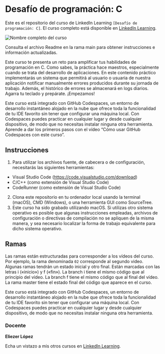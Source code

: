 # Desafío de programación: C

Este es el repositorio del curso de LinkedIn Learning `[Desafío de programación: C]`. El curso completo está disponible en [LinkedIn Learning][lil-course-url].

![Nombre completo del curso][lil-thumbnail-url]

Consulta el archivo Readme en la rama main para obtener instrucciones e información actualizadas.

Este curso te presenta un reto para amplificar tus habilidades de programación en C. Como sabes, la práctica hace maestros, especialmente cuando se trata del desarrollo de aplicaciones. En este contenido práctico implementarás un sistema que permitirá al usuario o usuaria de nuestra aplicación notificar manualmente errores producidos durante su jornada de trabajo. Además, el histórico de errores se almacenará en logs diarios. Agarra tu teclado y prepárate. ¡Empezamos!

Este curso está integrado con GitHub Codespaces, un entorno de desarrollo instantáneo alojado en la nube que ofrece toda la funcionalidad de tu IDE favorito sin tener que configurar una máquina local. Con Codespaces puedes practicar en cualquier lugar y desde cualquier dispositivo, de modo que no necesitas instalar ninguna otra herramienta. Aprende a dar los primeros pasos con el vídeo “Cómo usar GitHub Codespaces con este curso”.

## Instrucciones

1. Para utilizar los archivos fuente, de cabecera o de configuración, necesitarás las siguientes herramientas:
- Visual Studio Code (https://code.visualstudio.com/download)
- C/C++ (como extensión de Visual Studio Code)
- CodeRunner (como extensión de Visual Studio Code)
2. Clona este repositorio en tu ordenador local usando la terminal (macOS), CMD (Windows), o una herramienta GUI como SourceTree.
3. Este curso ha sido grabado utilizando macOS. Si utilizas otro sistema operativo es posible que algunas instrucciones empleadas, archivos de configuración o directivas de compilación no se apliquen de la misma manera, y sea necesario localizar la forma de trabajo equivalente para dicho sistema operativo.

## Ramas

Las ramas están estructuradas para corresponder a los vídeos del curso. Por ejemplo, la rama denominada `02` corresponde al segundo video. Algunas ramas tendrán un estado inicial y otro final. Están marcadas con las letras i («inicio») y f («fin»). La branch i tiene el mismo código que al principio del vídeo. La branch f tiene el mismo código que al final del vídeo. La rama master tiene el estado final del código que aparece en el curso.

Este curso está integrado con GitHub Codespaces, un entorno de desarrollo instantáneo alojado en la nube que ofrece toda la funcionalidad de tu IDE favorito sin tener que configurar una máquina local. Con Codespaces puedes practicar en cualquier lugar y desde cualquier dispositivo, de modo que no necesitas instalar ninguna otra herramienta.

### Docente

**Eliezer López**

Echa un vistazo a mis otros cursos en [LinkedIn Learning](https://www.linkedin.com/learning/instructors/eliezer-lopez).

[0]: # (Replace these placeholder URLs with actual course URLs)
[lil-course-url]: https://www.linkedin.com/learning/building-a-graphql-project-with-react-js
[lil-thumbnail-url]: https://cdn.lynda.com/course/2875095/2875095-1615224395432-16x9.jpg

[1]: # (End of ES-Instruction ###############################################################################################)
